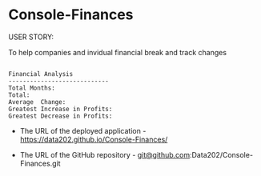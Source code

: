 # Console-Finances

USER STORY:

To help companies and invidual financial break and track changes


  ```Final result in the console should look like the text below:

  Financial Analysis
  ----------------------------
  Total Months:
  Total:
  Average  Change: 
  Greatest Increase in Profits: 
  Greatest Decrease in Profits: 
  ```





* The URL of the deployed application -  https://data202.github.io/Console-Finances/

* The URL of the GitHub repository - git@github.com:Data202/Console-Finances.git
